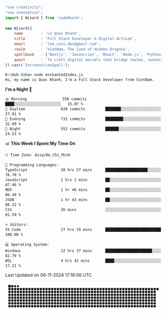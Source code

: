 <!--x axis divider-->

```js 
"use creativity";
"use innovation";
import { Wizard } from 'codeRealm';

new Wizard({
    name        : 'Le Quoc Khanh',
    title       : 'Full Stack Developer & Digital Artisan',
    email       : 'lee.cois.dev@gmail.com',
    realm       : 'VietNam, The Land of Hidden Dragons',
    spellbook   : ['Nextjs', 'JavaScript', 'React', 'Node.js', 'Python', 'Django', 'Cloud Services'],
    quest       : `To craft digital marvels that bridge realms, connect cultures, and bring imagination to life.`,
}).cast('IntroductionSpell');
```

```cmd
D:\Huh-Zuha> node enchantedIndex.js
Hi, my name is Quoc Khanh, I'm a Full Stack Developer from VietNam.
```
<!--START_SECTION:waka-->
**I'm a Night 🦉** 

```text
🌞 Morning                339 commits         ████░░░░░░░░░░░░░░░░░░░░░   15.07 % 
🌆 Daytime                628 commits         ███████░░░░░░░░░░░░░░░░░░   27.91 % 
🌃 Evening                731 commits         ████████░░░░░░░░░░░░░░░░░   32.49 % 
🌙 Night                  552 commits         ██████░░░░░░░░░░░░░░░░░░░   24.53 % 
```


📊 **This Week I Spent My Time On** 

```text
🕑︎ Time Zone: Asia/Ho_Chi_Minh

💬 Programming Languages: 
TypeScript               20 hrs 57 mins      ███████████████████░░░░░░   76.70 % 
JavaScript               2 hrs 2 mins        ██░░░░░░░░░░░░░░░░░░░░░░░   07.46 % 
MDX                      1 hr 46 mins        ██░░░░░░░░░░░░░░░░░░░░░░░   06.49 % 
JSON                     1 hr 43 mins        ██░░░░░░░░░░░░░░░░░░░░░░░   06.32 % 
CSS                      26 mins             ░░░░░░░░░░░░░░░░░░░░░░░░░   01.59 % 

🔥 Editors: 
VS Code                  27 hrs 19 mins      █████████████████████████   100.00 % 

💻 Operating System: 
Windows                  22 hrs 37 mins      █████████████████████░░░░   82.79 % 
WSL                      4 hrs 42 mins       ████░░░░░░░░░░░░░░░░░░░░░   17.21 % 
```


 Last Updated on 06-11-2024 17:16:56 UTC
<!--END_SECTION:waka-->
<picture>
  <source media="(prefers-color-scheme: dark)" srcset="https://raw.githubusercontent.com/leecois/leecois/output/github-contribution-grid-snake-dark.svg">
  <source media="(prefers-color-scheme: light)" srcset="https://raw.githubusercontent.com/leecois/leecois/output/github-contribution-grid-snake.svg">
  <img alt="github contribution grid snake animation" src="https://raw.githubusercontent.com/leecois/leecois/output/github-contribution-grid-snake.svg">
</picture>
